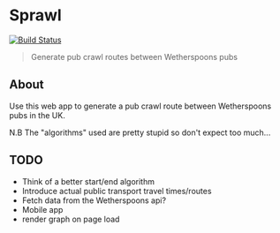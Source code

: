 # Sprawl

[![Build Status](https://travis-ci.com/threesquared/sprawl.svg?branch=master)](https://travis-ci.com/threesquared/sprawl)

> Generate pub crawl routes between Wetherspoons pubs

## About

Use this web app to generate a pub crawl route between Wetherspoons pubs in the UK.

N.B The "algorithms" used are pretty stupid so don't expect too much...

## TODO

* Think of a better start/end algorithm
* Introduce actual public transport travel times/routes
* Fetch data from the Wetherspoons api?
* Mobile app
* render graph on page load
